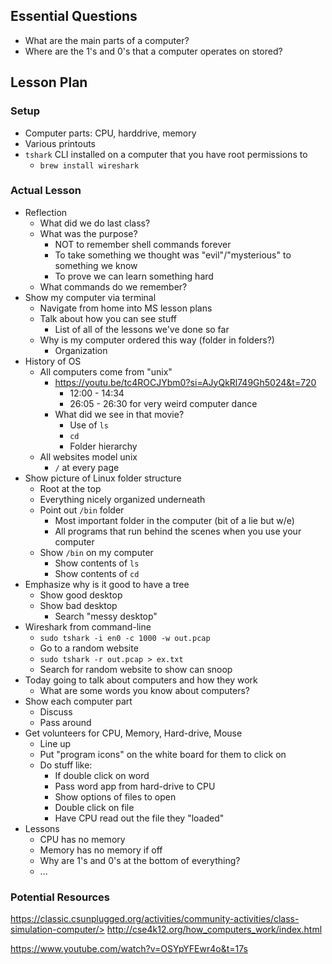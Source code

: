 ## Essential Questions

- What are the main parts of a computer?
- Where are the 1's and 0's that a computer operates on stored?

## Lesson Plan

### Setup

- Computer parts: CPU, harddrive, memory
- Various printouts
- `tshark` CLI installed on a computer that you have root permissions to
    - `brew install wireshark`

### Actual Lesson

- Reflection
    - What did we do last class?
    - What was the purpose?
        - NOT to remember shell commands forever
        - To take something we thought was "evil"/"mysterious" to something we know
        - To prove we can learn something hard
    - What commands do we remember?
- Show my computer via terminal
    - Navigate from home into MS lesson plans
    - Talk about how you can see stuff
        - List of all of the lessons we've done so far
    - Why is my computer ordered this way (folder in folders?)
        - Organization
- History of OS
    - All computers come from "unix"
        - https://youtu.be/tc4ROCJYbm0?si=AJyQkRl749Gh5024&t=720
            - 12:00 - 14:34
            - 26:05 - 26:30 for very weird computer dance
        - What did we see in that movie?
            - Use of `ls`
            - `cd`
            - Folder hierarchy
    - All websites model unix
        - `/` at every page
- Show picture of Linux folder structure
    - Root at the top
    - Everything nicely organized underneath
    - Point out `/bin` folder
        - Most important folder in the computer (bit of a lie but w/e)
        - All programs that run behind the scenes when you use your computer
    - Show `/bin` on my computer
        - Show contents of `ls`
        - Show contents of `cd`
- Emphasize why is it good to have a tree
    - Show good desktop
    - Show bad desktop
        - Search "messy desktop"
- Wireshark from command-line
    - `sudo tshark -i en0 -c 1000 -w out.pcap`
    - Go to a random website
    - `sudo tshark -r out.pcap > ex.txt`
    - Search for random website to show can snoop
- Today going to talk about computers and how they work
    - What are some words you know about computers?
- Show each computer part
    - Discuss
    - Pass around
- Get volunteers for CPU, Memory, Hard-drive, Mouse
    - Line up
    - Put "program icons" on the white board for them to click on
    - Do stuff like:
        - If double click on word
        - Pass word app from hard-drive to CPU
        - Show options of files to open
        - Double click on file
        - Have CPU read out the file they "loaded"
- Lessons
    - CPU has no memory
    - Memory has no memory if off
    - Why are 1's and 0's at the bottom of everything?
    - ...

### Potential Resources

https://classic.csunplugged.org/activities/community-activities/class-simulation-computer/>
http://cse4k12.org/how_computers_work/index.html

https://www.youtube.com/watch?v=OSYpYFEwr4o&t=17s